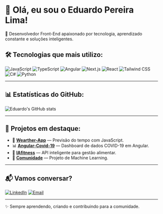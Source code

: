 # 👋 Olá, eu sou o Eduardo Pereira Lima!

🚀 Desenvolvedor Front-End apaixonado por tecnologia, aprendizado constante e soluções inteligentes.

## 🛠️ Tecnologias que mais utilizo:
![JavaScript](https://img.shields.io/badge/-JavaScript-black?style=flat-square&logo=javascript)
![TypeScript](https://img.shields.io/badge/-TypeScript-3178C6?style=flat-square&logo=typescript&logoColor=white)
![Angular](https://img.shields.io/badge/-Angular-DD0031?style=flat-square&logo=angular&logoColor=white)
![Next.js](https://img.shields.io/badge/-Next.js-000?style=flat-square&logo=next.js)
![React](https://img.shields.io/badge/-React-61DAFB?style=flat-square&logo=react&logoColor=black)
![Tailwind CSS](https://img.shields.io/badge/-Tailwind_CSS-38B2AC?style=flat-square&logo=tailwind-css)
![C#](https://img.shields.io/badge/-C%23-239120?style=flat-square&logo=c-sharp&logoColor=white)
![Python](https://img.shields.io/badge/-Python-3776AB?style=flat-square&logo=python&logoColor=white)

---

## 📊 Estatísticas do GitHub:
![Eduardo's GitHub stats](https://github-readme-stats.vercel.app/api?username=EduardoPereiraLima-Dev&show_icons=true&theme=dracula)

---

## 📌 Projetos em destaque:

- 🎨 [**Wearther-App**](https://github.com/EduardoPereiraLima-Dev/wearther-app) — Previsão do tempo com JavaScript.
- 📊 [**Angular-Covid-19**](https://github.com/EduardoPereiraLima-Dev/Angular-Covid-19) — Dashboard de dados COVID-19 em Angular.
- 🤖 [**IAfitness**](https://github.com/EduardoPereiraLima-Dev/IAfitness) — API inteligente para gestão alimentar.
- 🧠 [**Comunidade**](https://github.com/EduardoPereiraLima-Dev/Comunidade) — Projeto de Machine Learning.

---

## 📬 Vamos conversar?
[![LinkedIn](https://img.shields.io/badge/-LinkedIn-0A66C2?style=flat-square&logo=linkedin&logoColor=white)](https://www.linkedin.com/in/seu-linkedin)
[![Email](https://img.shields.io/badge/-Email-D14836?style=flat-square&logo=gmail&logoColor=white)](mailto:seuemail@gmail.com)

---

✨ Sempre aprendendo, criando e contribuindo para a comunidade.
